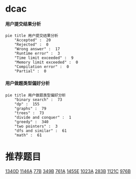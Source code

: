 # dcac

<!-- tabs:start -->



#### **用户提交结果分析**

```mermaid
pie title 用户提交结果分析
    "Accepted" :  20
    "Rejected" :  0
    "Wrong answer" :  17
    "Runtime error" :  3
    "Time limit exceeded" :  9
    "Memory limit exceeded" :  0
    "Compilation error" :  0
    "Partial" :  0
```

#### **用户做题类型偏好分析**

```mermaid
pie title 用户做题类型偏好分析
    "binary search" :  73
    "dp" :  155
    "graphs" :  79
    "trees" :  73
    "divide and conquer" :  1
    "greedy" :  340
    "two pointers" :  3
    "dfs and similar" :  61
    "math" :  61
```



<!-- tabs:end -->
# 推荐题目
[1340D](https://codeforces.com/contest/1340/problem/D)
[1146A](https://codeforces.com/contest/1146/problem/A)
[77B](https://codeforces.com/contest/77/problem/B)
[349B](https://codeforces.com/contest/349/problem/B)
[761A](https://codeforces.com/contest/761/problem/A)
[1455E](https://codeforces.com/contest/1455/problem/E)
[1023A](https://codeforces.com/contest/1023/problem/A)
[283B](https://codeforces.com/contest/283/problem/B)
[1121C](https://codeforces.com/contest/1121/problem/C)
[976B](https://codeforces.com/contest/976/problem/B)

